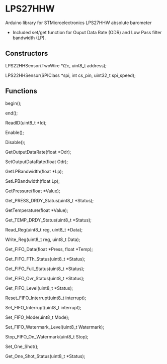 # LPS27HHW
Arduino library for STMicroelectronics LPS27HHW absolute barometer

- Included set/get function for Ouput Data Rate (ODR) and Low Pass filter bandwidth (LP).

## Constructors

LPS22HHSensor(TwoWire *i2c, uint8_t address);

LPS22HHSensor(SPIClass *spi, int cs_pin, uint32_t spi_speed);

## Functions 

begin();

end();

ReadID(uint8_t *Id);

Enable();

Disable();

GetOutputDataRate(float *Odr);

SetOutputDataRate(float Odr);

GetLPBandwidth(float *Lp);

SetLPBandwidth(float Lp);

GetPressure(float *Value);

Get_PRESS_DRDY_Status(uint8_t *Status);

GetTemperature(float *Value);

Get_TEMP_DRDY_Status(uint8_t *Status);

Read_Reg(uint8_t reg, uint8_t *Data);

Write_Reg(uint8_t reg, uint8_t Data);

Get_FIFO_Data(float *Press, float *Temp);

Get_FIFO_FTh_Status(uint8_t *Status);

Get_FIFO_Full_Status(uint8_t *Status);

Get_FIFO_Ovr_Status(uint8_t *Status);

Get_FIFO_Level(uint8_t *Status);

Reset_FIFO_Interrupt(uint8_t interrupt);

Set_FIFO_Interrupt(uint8_t interrupt);

Set_FIFO_Mode(uint8_t Mode);

Set_FIFO_Watermark_Level(uint8_t Watermark);

Stop_FIFO_On_Watermark(uint8_t Stop);

Set_One_Shot();

Get_One_Shot_Status(uint8_t *Status);
